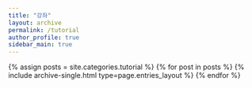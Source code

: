 ```yaml
---
title: "강좌"
layout: archive
permalink: /tutorial
author_profile: true
sidebar_main: true
---
```


{% assign posts = site.categories.tutorial %}
{% for post in posts %} {% include archive-single.html type=page.entries_layout %} {% endfor %}

